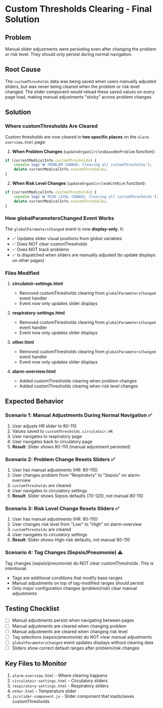 # Custom Thresholds Clearing - Final Solution

## Problem
Manual slider adjustments were persisting even after changing the problem or risk level. They should only persist during normal navigation.

## Root Cause
The `customThresholds` data was being saved when users manually adjusted sliders, but was never being cleared when the problem or risk level changed. The slider component would reload these saved values on every page load, making manual adjustments "sticky" across problem changes.

## Solution

### Where customThresholds Are Cleared
Custom thresholds are now cleared in **two specific places** on the `alarm-overview.html` page:

1. **When Problem Changes** (`updateOrganCirclesBasedOnProblem` function):
```javascript
if (currentMedicalInfo.customThresholds) {
    console.log('🗑️ PROBLEM CHANGE: Clearing all customThresholds');
    delete currentMedicalInfo.customThresholds;
}
```

2. **When Risk Level Changes** (`updateOrganCirclesWithRisk` function):
```javascript
if (currentMedicalInfo.customThresholds) {
    console.log('🗑️ RISK LEVEL CHANGE: Clearing all customThresholds');
    delete currentMedicalInfo.customThresholds;
}
```

### How globalParametersChanged Event Works
The `globalParametersChanged` event is now **display-only**. It:
- ✅ Updates slider visual positions from global variables
- ✅ Does NOT clear customThresholds
- ✅ Does NOT track problems
- ✅ Is dispatched when sliders are manually adjusted (to update displays on other pages)

### Files Modified

1. **circulatoir-settings.html**
   - Removed customThresholds clearing from `globalParametersChanged` event handler
   - Event now only updates slider displays

2. **respiratory-settings.html**
   - Removed customThresholds clearing from `globalParametersChanged` event handler
   - Event now only updates slider displays

3. **other.html**
   - Removed customThresholds clearing from `globalParametersChanged` event handler
   - Event now only updates slider displays

4. **alarm-overview.html**
   - Added customThresholds clearing when problem changes
   - Added customThresholds clearing when risk level changes

## Expected Behavior

### Scenario 1: Manual Adjustments During Normal Navigation ✅
1. User adjusts HR slider to 80-110
2. Values saved to `customThresholds.circulatoir.HR`
3. User navigates to respiratory page
4. User navigates back to circulatory page
5. **Result**: Slider shows 80-110 (manual adjustment persisted)

### Scenario 2: Problem Change Resets Sliders ✅
1. User has manual adjustments (HR: 80-110)
2. User changes problem from "Respiratory" to "Sepsis" on alarm-overview
3. `customThresholds` are cleared
4. User navigates to circulatory settings
5. **Result**: Slider shows Sepsis defaults (70-120), not manual 80-110

### Scenario 3: Risk Level Change Resets Sliders ✅
1. User has manual adjustments (HR: 80-110)
2. User changes risk level from "Low" to "High" on alarm-overview
3. `customThresholds` are cleared
4. User navigates to circulatory settings
5. **Result**: Slider shows High-risk defaults, not manual 80-110

### Scenario 4: Tag Changes (Sepsis/Pneumonie) ⚠️
Tag changes (sepsis/pneumonie) do NOT clear customThresholds. This is intentional:
- Tags are additional conditions that modify base ranges
- Manual adjustments on top of tag-modified ranges should persist
- Only major configuration changes (problem/risk) clear manual adjustments

## Testing Checklist

- [ ] Manual adjustments persist when navigating between pages
- [ ] Manual adjustments are cleared when changing problem
- [ ] Manual adjustments are cleared when changing risk level  
- [ ] Tag selections (sepsis/pneumonie) do NOT clear manual adjustments
- [ ] `globalParametersChanged` event updates displays without clearing data
- [ ] Sliders show correct default ranges after problem/risk changes

## Key Files to Monitor

1. `alarm-overview.html` - Where clearing happens
2. `circulatoir-settings.html` - Circulatory sliders
3. `respiratory-settings.html` - Respiratory sliders
4. `other.html` - Temperature slider
5. `js/slider-component.js` - Slider component that loads/saves customThresholds

